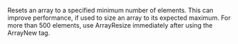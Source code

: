 Resets an array to a specified minimum number of elements.
        This can improve performance, if used to size an array to its
        expected maximum. For more than 500 elements, use ArrayResize
        immediately after using the ArrayNew tag.